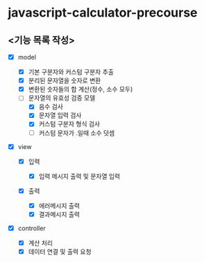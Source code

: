 # javascript-calculator-precourse

## <기능 목록 작성>

- [x] model

  - [x] 기본 구분자와 커스텀 구분자 추출
  - [x] 분리된 문자열을 숫자로 변환
  - [x] 변환된 숫자들의 합 계산(정수, 소수 모두)
  - [ ] 문자열의 유효성 검증 모델
    - [x] 음수 검사
    - [x] 문자열 입력 검사
    - [x] 커스텀 구분자 형식 검사
    - [ ] 커스텀 문자가 .일때 소수 덧셈

- [x] view

  - [x] 입력

    - [x] 입력 메시지 출력 및 문자열 입력

  - [x] 출력
    - [x] 에러메시지 출력
    - [x] 결과메시지 출력

- [x] controller

  - [x] 계산 처리
  - [x] 데이터 연결 및 출력 요청
